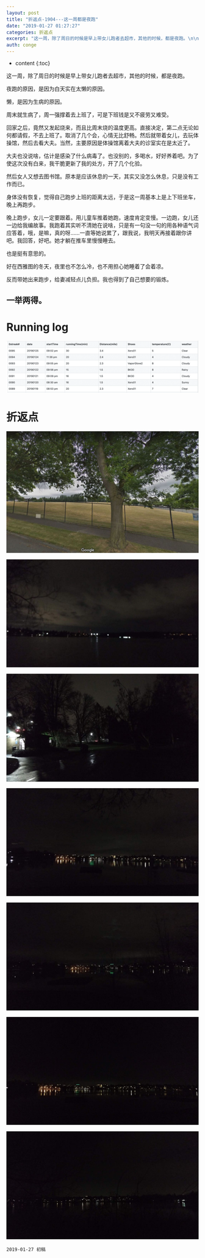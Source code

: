 ```yaml
---
layout: post
title: "折返点-1904---这一周都是夜跑"
date: "2019-01-27 01:27:27"
categories: 折返点
excerpt: "这一周，除了周日的时候是早上带女儿跑者去超市，其他的时候，都是夜跑。\n\n夜跑的原因，是因为白天实在太懒的原因。\n\n懒，是因为生病的原因..."
auth: conge
---
```

* content
{:toc}

这一周，除了周日的时候是早上带女儿跑者去超市，其他的时候，都是夜跑。

夜跑的原因，是因为白天实在太懒的原因。

懒，是因为生病的原因。

周末就生病了，周一强撑着去上班了，可是下班钱是又不疲劳又难受。

回家之后，竟然又发起烧来，而且比周末烧的温度更高。直接决定，第二点无论如何都请假，不去上班了。取消了几个会，心情无比舒畅。然后就带着女儿，去玩体操馆，然后去看大夫。当然，主要原因是体操馆离着大夫的诊室实在是太近了。

大夫也没说啥，估计是感染了什么病毒了。也没别的，多喝水，好好养着吧。为了使这次没有白来，我干脆更新了我的处方，开了几个化验。

然后女人又想去图书馆。原本是应该休息的一天，其实又没怎么休息，只是没有工作而已。

身体没有恢复，觉得自己跑步上班的距离太远，于是这一周基本上是上下班坐车，晚上再跑步。

晚上跑步，女儿一定要跟着。用儿童车推着她跑，速度肯定变慢。一边跑，女儿还一边给我编故事。我跑着其实听不清她在说啥，只是有一句没一句的用各种语气词应答着，哦，是嘛，真的呀……一直等她说累了，跟我说，我明天再接着跟你讲吧。我回答，好吧。她才躺在推车里慢慢睡去。

也是挺有意思的。

好在西雅图的冬天，夜里也不怎么冷，也不用担心她睡着了会着凉。

反而带她出来跑步，给妻减轻点儿负担。我也得到了自己想要的锻炼。

一举两得。
-----
# Running log
![Running log week 04 2019](/assets/images/折返点/118382-26a81c3b2a9bb732.png)

# 折返点

![20190120.jpg](/assets/images/折返点/118382-c920d871d1c42c87.jpg)

![20190121.jpg](/assets/images/折返点/118382-b911b8108cc8bbe2.jpg)

![20190122.jpg](/assets/images/折返点/118382-25a41f1186c3df25.jpg)

![20190123.jpg](/assets/images/折返点/118382-171b65be6ca846ec.jpg)

![20190124.jpg](/assets/images/折返点/118382-f65d6ec7c36e37b5.jpg)

![20190125.jpg](/assets/images/折返点/118382-315bc90f21723b8a.jpg)

![20190126.jpg](/assets/images/折返点/118382-d5ceccc8af57badc.jpg)



```
2019-01-27 初稿
```
